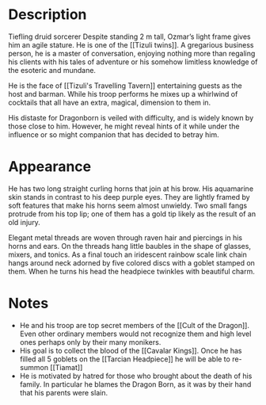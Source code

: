 # Description
Tiefling druid sorcerer
Despite standing 2 m tall, Ozmar’s light frame gives him an agile stature. He is one of the [[Tizuli twins]]. A gregarious business person, he is a master of conversation, enjoying nothing more than regaling his clients with his tales of adventure or his somehow limitless knowledge of the esoteric and mundane.

He is the face of [[Tizuli's Travelling Tavern]] entertaining guests as the host and barman. While his troop performs he mixes up a whirlwind of cocktails that all have an extra, magical, dimension to them in.

His distaste for Dragonborn is veiled with difficulty, and is widely known by those close to him. However, he might reveal hints of it while under the influence or so might companion that has decided to betray him.
# Appearance
He has two long straight curling horns that join at his brow. His aquamarine skin stands in contrast to his deep purple eyes. They are lightly framed by soft features that make his horns seem almost unwieldy. Two small fangs protrude from his top lip; one of them has a gold tip likely as the result of an old injury.

Elegant metal threads are woven through raven hair and piercings in his horns and ears. On the threads hang little baubles  in the shape of glasses, mixers, and tonics. As a final touch an iridescent rainbow scale link chain hangs around neck adorned by five colored discs with a goblet stamped on them. When he turns his head the headpiece twinkles with beautiful charm.
# Notes
- He and his troop are top secret members of the [[Cult of the Dragon]]. Even other ordinary members would not recognize them and high level ones perhaps only by their many monikers.
- His goal is to collect the blood of the [[Cavalar Kings]]. Once he has filled all 5 goblets on the [[Tarcian Headpiece]] he will be able to re-summon [[Tiamat]]
- He is motivated by hatred for those who brought about the death of his family. In particular he blames the Dragon Born, as it was by their hand that his parents were slain.
